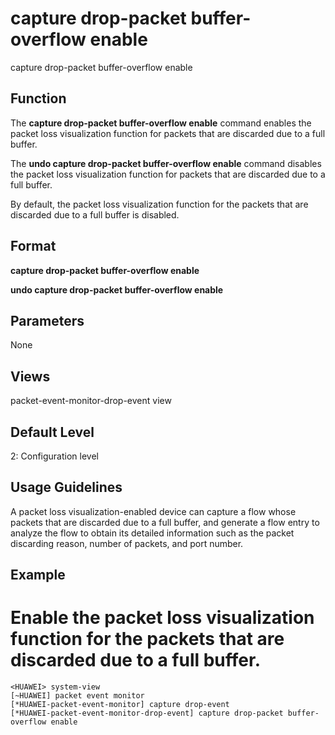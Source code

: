 capture drop-packet buffer-overflow enable
==========================================

capture drop-packet buffer-overflow enable

Function
--------



The **capture drop-packet buffer-overflow enable** command enables the packet loss visualization function for packets that are discarded due to a full buffer.

The **undo capture drop-packet buffer-overflow enable** command disables the packet loss visualization function for packets that are discarded due to a full buffer.



By default, the packet loss visualization function for the packets that are discarded due to a full buffer is disabled.


Format
------

**capture drop-packet buffer-overflow enable**

**undo capture drop-packet buffer-overflow enable**


Parameters
----------

None

Views
-----

packet-event-monitor-drop-event view


Default Level
-------------

2: Configuration level


Usage Guidelines
----------------

A packet loss visualization-enabled device can capture a flow whose packets that are discarded due to a full buffer, and generate a flow entry to analyze the flow to obtain its detailed information such as the packet discarding reason, number of packets, and port number.


Example
-------

# Enable the packet loss visualization function for the packets that are discarded due to a full buffer.
```
<HUAWEI> system-view
[~HUAWEI] packet event monitor
[*HUAWEI-packet-event-monitor] capture drop-event
[*HUAWEI-packet-event-monitor-drop-event] capture drop-packet buffer-overflow enable

```